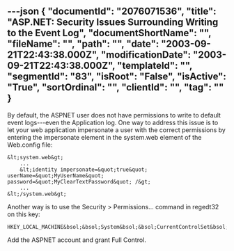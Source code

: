 ---json
{
  "documentId": "2076071536",
  "title": "ASP.NET: Security Issues Surrounding Writing to the Event Log",
  "documentShortName": "",
  "fileName": "",
  "path": "",
  "date": "2003-09-21T22:43:38.000Z",
  "modificationDate": "2003-09-21T22:43:38.000Z",
  "templateId": "",
  "segmentId": "83",
  "isRoot": "False",
  "isActive": "True",
  "sortOrdinal": "",
  "clientId": "",
  "tag": ""
}
---

By default, the ASPNET user does not have permissions to write to default event logs---even the Application log. One way to address this issue is to let your web application impersonate a user with the correct permissions by entering the impersonate element in the system.web element of the Web.config file:

    &lt;system.web&gt;
        ...
        &lt;identity impersonate=&quot;true&quot; userName=&quot;MyUserName&quot; password=&quot;MyClearTextPassword&quot; /&gt;
        ...
    &lt;/system.web&gt;

Another way is to use the Security &gt; Permissions... command in regedt32 on this key:

    HKEY_LOCAL_MACHINE&bsol;&bsol;System&bsol;&bsol;CurrentControlSet&bsol;&bsol;Services&bsol;&bsol;EventLog

Add the ASPNET account and grant Full Control.
